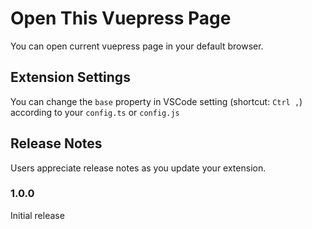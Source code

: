 # Open This Vuepress Page

You can open current vuepress page in your default browser.

## Extension Settings

You can change the `base` property in VSCode setting (shortcut: `Ctrl ,`) according to your `config.ts` or `config.js`

## Release Notes

Users appreciate release notes as you update your extension.

### 1.0.0

Initial release
